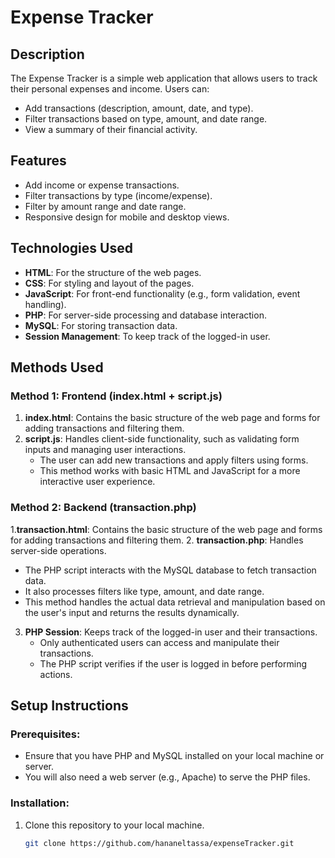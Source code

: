# Expense Tracker

## Description
The Expense Tracker is a simple web application that allows users to track their personal expenses and income. Users can:
- Add transactions (description, amount, date, and type).
- Filter transactions based on type, amount, and date range.
- View a summary of their financial activity.

## Features
- Add income or expense transactions.
- Filter transactions by type (income/expense).
- Filter by amount range and date range.
- Responsive design for mobile and desktop views.

## Technologies Used
- **HTML**: For the structure of the web pages.
- **CSS**: For styling and layout of the pages.
- **JavaScript**: For front-end functionality (e.g., form validation, event handling).
- **PHP**: For server-side processing and database interaction.
- **MySQL**: For storing transaction data.
- **Session Management**: To keep track of the logged-in user.

## Methods Used
### Method 1: Frontend (index.html + script.js)
1. **index.html**: Contains the basic structure of the web page and forms for adding transactions and filtering them.
2. **script.js**: Handles client-side functionality, such as validating form inputs and managing user interactions.
   - The user can add new transactions and apply filters using forms.
   - This method works with basic HTML and JavaScript for a more interactive user experience.

### Method 2: Backend (transaction.php)
1.**transaction.html**: Contains the basic structure of the web page and forms for adding transactions and filtering them.
2. **transaction.php**: Handles server-side operations.
   - The PHP script interacts with the MySQL database to fetch transaction data.
   - It also processes filters like type, amount, and date range.
   - This method handles the actual data retrieval and manipulation based on the user's input and returns the results dynamically.
3. **PHP Session**: Keeps track of the logged-in user and their transactions.
   - Only authenticated users can access and manipulate their transactions.
   - The PHP script verifies if the user is logged in before performing actions.

## Setup Instructions

### Prerequisites:
- Ensure that you have PHP and MySQL installed on your local machine or server.
- You will also need a web server (e.g., Apache) to serve the PHP files.

### Installation:
1. Clone this repository to your local machine.
   ```bash
   git clone https://github.com/hananeltassa/expenseTracker.git
